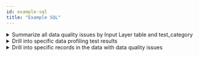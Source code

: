 ```yaml
---
id: example-sql
title: "Example SQL"
---
```


<details><summary>Summarize all data quality issues by Input Layer table and test_category</summary>

In the example output above, you can see summary results of data quality for each table (column 1)  and each test category.  For example, on row 8 you can see that 8,235 claims from medical_claim had invalid values.  On row 10 you can see 66,196 claims had no data quality issues of any sort (i.e. their test category label was 'good').  

```sql
select *
from data_profiling.summary
order by 1,3
```

![Data Profiling Summary](/img/data_profiling_summary.jpg)

</details>

<details><summary>Drill into specific data profiling test results</summary>

In this query you can drill into the specific data quality test results.  This table is populated for every test that had at least 1 failure.  For example, on row 11 you can see ms_drg has invalid values on 100% of claims.

```sql
select *
from data_profiling.test_results
order by 1,3,4
```

![Data Profiling Test Results](/img/data_profiling_test_results.jpg)

</details>

<details><summary>Drill into specific records in the data with data quality issues</summary>

With this query you can drill into the specific records (e.g. claims) that have data quality issues.  For example, the following query will return all the claim_ids that had an invalid ms_drg_code value.  You can easily join from this table back to your actual claims data in medical_claim to see what values are the issue.

```sql
select *
from data_profiling.test_detail
where test_name = 'ms_drg_code invalid'
```

</details>
